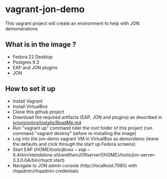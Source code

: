 # vagrant-jon-demo
This vagrant project will create an environment to help with JON demonstrations

## What is in the image ?
* Fedora 22 Desktop
* Postgres 9.3
* EAP and JON plugins
* JON

## How to set it up
* Install Vagrant
* Install VirtualBox
* Clone this github project
* Download the required artifacts (EAP, JON and plugins) as described in [provisioning/installs/ReadMe.md](provisioning/installs/ReadMe.md)
* Run "vagrant up" command nder the root folder of this project (run command "vagrant destroy" before re-installing the image)
* Log into the jon-demo vagrant VM in VirtualBox as demo/demo (leave the defaults and click through the start up Fedora screens)
* Start EAP (${HOME}/tools/jboss-eap-6.4/bin/standalone.sh) and then JON server (${HOME}/tools/jon-server-3.3.0.GA/bin/rhqctl start)
* Navigate to JON admin console (http://localhost:7080) with rhqadmin/rhqadmin credentials
